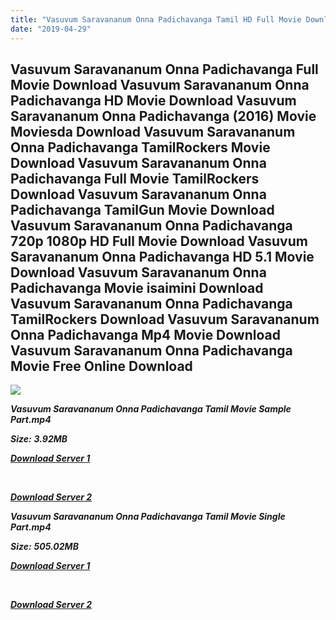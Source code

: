 ```yaml
---
title: "Vasuvum Saravananum Onna Padichavanga Tamil HD Full Movie Download Vasuvum Saravananum Onna Padichavanga Tamil HD Movie Download"
date: "2019-04-29"
---
```


## Vasuvum Saravananum Onna Padichavanga Full Movie Download Vasuvum Saravananum Onna Padichavanga HD Movie Download Vasuvum Saravananum Onna Padichavanga (2016) Movie Moviesda Download Vasuvum Saravananum Onna Padichavanga TamilRockers Movie Download Vasuvum Saravananum Onna Padichavanga Full Movie TamilRockers Download Vasuvum Saravananum Onna Padichavanga TamilGun Movie Download Vasuvum Saravananum Onna Padichavanga 720p 1080p HD Full Movie Download Vasuvum Saravananum Onna Padichavanga HD 5.1 Movie Download Vasuvum Saravananum Onna Padichavanga Movie isaimini Download Vasuvum Saravananum Onna Padichavanga TamilRockers Download Vasuvum Saravananum Onna Padichavanga Mp4 Movie Download Vasuvum Saravananum Onna Padichavanga Movie Free Online Download

![](https://images.moviebuff.com/303797ec-43ad-4e4f-978e-02a8c01495ae?w=1000)

**_Vasuvum Saravananum Onna Padichavanga Tamil Movie Sample Part.mp4_**

**_Size:_** **_3.92MB_**

**_[Download Server 1](http://s1.uptofiles.net//files/Tamil{18b9e36be58349bcedc591cb24b1d58373c4fcb8ec6c90ee99c2d93b5f4aedc9}202016{18b9e36be58349bcedc591cb24b1d58373c4fcb8ec6c90ee99c2d93b5f4aedc9}20Movies/Vasuvum{18b9e36be58349bcedc591cb24b1d58373c4fcb8ec6c90ee99c2d93b5f4aedc9}20Saravananum{18b9e36be58349bcedc591cb24b1d58373c4fcb8ec6c90ee99c2d93b5f4aedc9}20Onna{18b9e36be58349bcedc591cb24b1d58373c4fcb8ec6c90ee99c2d93b5f4aedc9}20Padichavanga{18b9e36be58349bcedc591cb24b1d58373c4fcb8ec6c90ee99c2d93b5f4aedc9}20(2016)/VSOP{18b9e36be58349bcedc591cb24b1d58373c4fcb8ec6c90ee99c2d93b5f4aedc9}20(640x360)/Vasuvum{18b9e36be58349bcedc591cb24b1d58373c4fcb8ec6c90ee99c2d93b5f4aedc9}20Saravananum{18b9e36be58349bcedc591cb24b1d58373c4fcb8ec6c90ee99c2d93b5f4aedc9}20Onna{18b9e36be58349bcedc591cb24b1d58373c4fcb8ec6c90ee99c2d93b5f4aedc9}20Padichavanga{18b9e36be58349bcedc591cb24b1d58373c4fcb8ec6c90ee99c2d93b5f4aedc9}20HD{18b9e36be58349bcedc591cb24b1d58373c4fcb8ec6c90ee99c2d93b5f4aedc9}20Sample.mp4)_**

**_[  
](http://s1.uptofiles.net//files/Tamil{18b9e36be58349bcedc591cb24b1d58373c4fcb8ec6c90ee99c2d93b5f4aedc9}202016{18b9e36be58349bcedc591cb24b1d58373c4fcb8ec6c90ee99c2d93b5f4aedc9}20Movies/Vasuvum{18b9e36be58349bcedc591cb24b1d58373c4fcb8ec6c90ee99c2d93b5f4aedc9}20Saravananum{18b9e36be58349bcedc591cb24b1d58373c4fcb8ec6c90ee99c2d93b5f4aedc9}20Onna{18b9e36be58349bcedc591cb24b1d58373c4fcb8ec6c90ee99c2d93b5f4aedc9}20Padichavanga{18b9e36be58349bcedc591cb24b1d58373c4fcb8ec6c90ee99c2d93b5f4aedc9}20(2016)/VSOP{18b9e36be58349bcedc591cb24b1d58373c4fcb8ec6c90ee99c2d93b5f4aedc9}20(640x360)/Vasuvum{18b9e36be58349bcedc591cb24b1d58373c4fcb8ec6c90ee99c2d93b5f4aedc9}20Saravananum{18b9e36be58349bcedc591cb24b1d58373c4fcb8ec6c90ee99c2d93b5f4aedc9}20Onna{18b9e36be58349bcedc591cb24b1d58373c4fcb8ec6c90ee99c2d93b5f4aedc9}20Padichavanga{18b9e36be58349bcedc591cb24b1d58373c4fcb8ec6c90ee99c2d93b5f4aedc9}20HD{18b9e36be58349bcedc591cb24b1d58373c4fcb8ec6c90ee99c2d93b5f4aedc9}20Sample.mp4)_**

**_[Download Server 2](http://s1.uptofiles.net//files/Tamil{18b9e36be58349bcedc591cb24b1d58373c4fcb8ec6c90ee99c2d93b5f4aedc9}202016{18b9e36be58349bcedc591cb24b1d58373c4fcb8ec6c90ee99c2d93b5f4aedc9}20Movies/Vasuvum{18b9e36be58349bcedc591cb24b1d58373c4fcb8ec6c90ee99c2d93b5f4aedc9}20Saravananum{18b9e36be58349bcedc591cb24b1d58373c4fcb8ec6c90ee99c2d93b5f4aedc9}20Onna{18b9e36be58349bcedc591cb24b1d58373c4fcb8ec6c90ee99c2d93b5f4aedc9}20Padichavanga{18b9e36be58349bcedc591cb24b1d58373c4fcb8ec6c90ee99c2d93b5f4aedc9}20(2016)/VSOP{18b9e36be58349bcedc591cb24b1d58373c4fcb8ec6c90ee99c2d93b5f4aedc9}20(640x360)/Vasuvum{18b9e36be58349bcedc591cb24b1d58373c4fcb8ec6c90ee99c2d93b5f4aedc9}20Saravananum{18b9e36be58349bcedc591cb24b1d58373c4fcb8ec6c90ee99c2d93b5f4aedc9}20Onna{18b9e36be58349bcedc591cb24b1d58373c4fcb8ec6c90ee99c2d93b5f4aedc9}20Padichavanga{18b9e36be58349bcedc591cb24b1d58373c4fcb8ec6c90ee99c2d93b5f4aedc9}20HD{18b9e36be58349bcedc591cb24b1d58373c4fcb8ec6c90ee99c2d93b5f4aedc9}20Sample.mp4)_**

**_Vasuvum Saravananum Onna Padichavanga Tamil Movie Single Part.mp4_**

**_Size:_** **_505.02MB_**

**_[Download Server 1](http://s1.uptofiles.net//files/Tamil{18b9e36be58349bcedc591cb24b1d58373c4fcb8ec6c90ee99c2d93b5f4aedc9}202016{18b9e36be58349bcedc591cb24b1d58373c4fcb8ec6c90ee99c2d93b5f4aedc9}20Movies/Vasuvum{18b9e36be58349bcedc591cb24b1d58373c4fcb8ec6c90ee99c2d93b5f4aedc9}20Saravananum{18b9e36be58349bcedc591cb24b1d58373c4fcb8ec6c90ee99c2d93b5f4aedc9}20Onna{18b9e36be58349bcedc591cb24b1d58373c4fcb8ec6c90ee99c2d93b5f4aedc9}20Padichavanga{18b9e36be58349bcedc591cb24b1d58373c4fcb8ec6c90ee99c2d93b5f4aedc9}20(2016)/VSOP{18b9e36be58349bcedc591cb24b1d58373c4fcb8ec6c90ee99c2d93b5f4aedc9}20(640x360)/Vasuvum{18b9e36be58349bcedc591cb24b1d58373c4fcb8ec6c90ee99c2d93b5f4aedc9}20Saravananum{18b9e36be58349bcedc591cb24b1d58373c4fcb8ec6c90ee99c2d93b5f4aedc9}20Onna{18b9e36be58349bcedc591cb24b1d58373c4fcb8ec6c90ee99c2d93b5f4aedc9}20Padichavanga{18b9e36be58349bcedc591cb24b1d58373c4fcb8ec6c90ee99c2d93b5f4aedc9}20HD.mp4)_**

**_[  
](http://s1.uptofiles.net//files/Tamil{18b9e36be58349bcedc591cb24b1d58373c4fcb8ec6c90ee99c2d93b5f4aedc9}202016{18b9e36be58349bcedc591cb24b1d58373c4fcb8ec6c90ee99c2d93b5f4aedc9}20Movies/Vasuvum{18b9e36be58349bcedc591cb24b1d58373c4fcb8ec6c90ee99c2d93b5f4aedc9}20Saravananum{18b9e36be58349bcedc591cb24b1d58373c4fcb8ec6c90ee99c2d93b5f4aedc9}20Onna{18b9e36be58349bcedc591cb24b1d58373c4fcb8ec6c90ee99c2d93b5f4aedc9}20Padichavanga{18b9e36be58349bcedc591cb24b1d58373c4fcb8ec6c90ee99c2d93b5f4aedc9}20(2016)/VSOP{18b9e36be58349bcedc591cb24b1d58373c4fcb8ec6c90ee99c2d93b5f4aedc9}20(640x360)/Vasuvum{18b9e36be58349bcedc591cb24b1d58373c4fcb8ec6c90ee99c2d93b5f4aedc9}20Saravananum{18b9e36be58349bcedc591cb24b1d58373c4fcb8ec6c90ee99c2d93b5f4aedc9}20Onna{18b9e36be58349bcedc591cb24b1d58373c4fcb8ec6c90ee99c2d93b5f4aedc9}20Padichavanga{18b9e36be58349bcedc591cb24b1d58373c4fcb8ec6c90ee99c2d93b5f4aedc9}20HD.mp4)_**

**_[Download Server 2](http://s1.uptofiles.net//files/Tamil{18b9e36be58349bcedc591cb24b1d58373c4fcb8ec6c90ee99c2d93b5f4aedc9}202016{18b9e36be58349bcedc591cb24b1d58373c4fcb8ec6c90ee99c2d93b5f4aedc9}20Movies/Vasuvum{18b9e36be58349bcedc591cb24b1d58373c4fcb8ec6c90ee99c2d93b5f4aedc9}20Saravananum{18b9e36be58349bcedc591cb24b1d58373c4fcb8ec6c90ee99c2d93b5f4aedc9}20Onna{18b9e36be58349bcedc591cb24b1d58373c4fcb8ec6c90ee99c2d93b5f4aedc9}20Padichavanga{18b9e36be58349bcedc591cb24b1d58373c4fcb8ec6c90ee99c2d93b5f4aedc9}20(2016)/VSOP{18b9e36be58349bcedc591cb24b1d58373c4fcb8ec6c90ee99c2d93b5f4aedc9}20(640x360)/Vasuvum{18b9e36be58349bcedc591cb24b1d58373c4fcb8ec6c90ee99c2d93b5f4aedc9}20Saravananum{18b9e36be58349bcedc591cb24b1d58373c4fcb8ec6c90ee99c2d93b5f4aedc9}20Onna{18b9e36be58349bcedc591cb24b1d58373c4fcb8ec6c90ee99c2d93b5f4aedc9}20Padichavanga{18b9e36be58349bcedc591cb24b1d58373c4fcb8ec6c90ee99c2d93b5f4aedc9}20HD.mp4)_**
